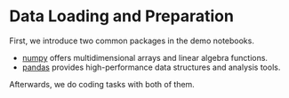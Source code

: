 # Data Loading and Preparation

First, we introduce two common packages in the demo notebooks.

- [numpy](https://numpy.org/doc/stable/index.html) offers multidimensional arrays and linear algebra functions.
- [pandas](https://pandas.pydata.org/pandas-docs/stable/index.html) provides high-performance data structures and analysis tools.

Afterwards, we do coding tasks with both of them.
